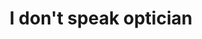 ---
hackday: 02-liverpool
links:
  website: https://views.scraperwiki.com/run/clinical_optics_calculator/ # https://views.scraperwiki.com/run/clinical_optics_calculator_ii/
summary: 'Conversion tool for Transposition of the Cylinder '
team:
- Paul M
title: I don't speak optician
---